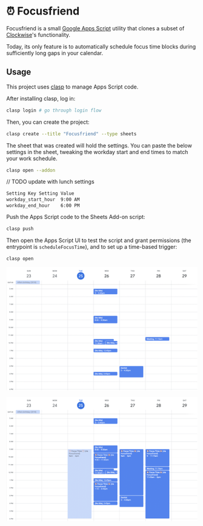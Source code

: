 # ⏰ Focusfriend

Focusfriend is a small [Google Apps Script](https://www.google.com/script/start/) utility that clones a subset of [Clockwise](https://www.getclockwise.com/)'s functionality.

Today, its only feature is to automatically schedule focus time blocks during sufficiently long gaps in your calendar.

## Usage

This project uses [clasp](https://developers.google.com/apps-script/guides/clasp) to manage Apps Script code.

After installing clasp, log in:

``` sh
clasp login # go through login flow
```

Then, you can create the project:

``` sh
clasp create --title "Focusfriend" --type sheets
```

The sheet that was created will hold the settings. You can paste the below settings in the sheet, tweaking the workday start and end times to match your work schedule.

``` sh
clasp open --addon
```

// TODO update with lunch settings
```
Setting Key	Setting Value
workday_start_hour	9:00 AM
workday_end_hour	6:00 PM
```

Push the Apps Script code to the Sheets Add-on script:

``` sh
clasp push
```

Then open the Apps Script UI to test the script and grant permissions (the entrypoint is `scheduleFocusTime`), and to set up a time-based trigger:

``` sh
clasp open
```

![Without Focusfriend: gaps in calendar](screenshots/before.png)

![With Focusfriend: gaps filled with focus time blocks](screenshots/after.png)

